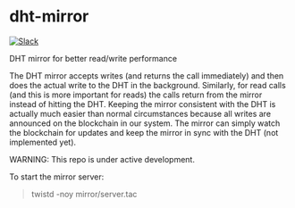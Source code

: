 # dht-mirror

[![Slack](http://slack.blockstack.org/badge.svg)](http://slack.blockstack.org/)

DHT mirror for better read/write performance

The DHT mirror accepts writes (and returns the call immediately) and then does the actual write to the DHT in the background. Similarly, for read calls (and this is more important for reads) the calls return from the mirror instead of hitting the DHT. Keeping the mirror consistent with the DHT is actually much easier than normal circumstances because all writes are announced on the blockchain in our system. The mirror can simply watch the blockchain for updates and keep the mirror in sync with the DHT (not implemented yet).

WARNING: This repo is under active development.

To start the mirror server:

> twistd -noy mirror/server.tac